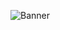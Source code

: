 ![Banner](https://user-images.githubusercontent.com/38893379/196676500-58323c14-da37-41ab-890c-910bece8a315.png)
